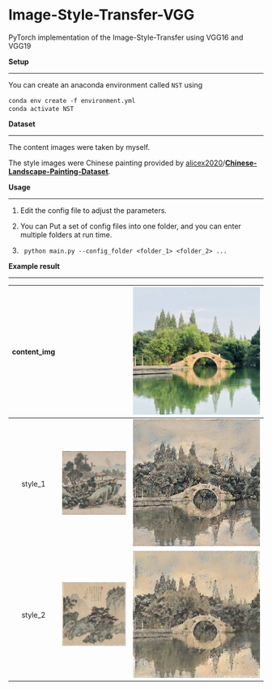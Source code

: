 # Image-Style-Transfer-VGG

PyTorch implementation of the Image-Style-Transfer using VGG16 and VGG19



**Setup**

---

You can create an anaconda environment called `NST` using

```
conda env create -f environment.yml
conda activate NST
```

**Dataset**

---

The content images were taken by myself.

The style images were Chinese painting provided by [alicex2020](https://github.com/alicex2020)/**[Chinese-Landscape-Painting-Dataset](https://github.com/alicex2020/Chinese-Landscape-Painting-Dataset)**.

**Usage**

---

1. Edit the config file to adjust the parameters.

2. You can Put a set of config files into one folder, and you can enter multiple folders at run time.

3. ``` 
	python main.py --config_folder <folder_1> <folder_2> ...
	```

**Example result**

---
| content_img |                                |       ![](./example/wuzhen.jpg)       |
| :---------: | :----------------------------: | :-----------------------------------: |
|   style_1   |  ![](./example/harvard_1.jpg)  |  ![](./example/wuzhen-harvard_1.jpg)  |
|   style_2   | ![](./example/harvard_100.jpg) | ![](./example/wuzhen-harvard_100.jpg) |
